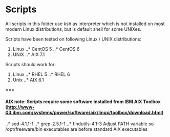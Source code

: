Scripts
=======

All scripts in this folder use ksh as interpreter which is not installed on most modern Linux distributions, but is default shell for some UNIXes.

Scripts have been tested on following Linux / UNIX distributions:
1. Linux
..* CentOS 5
..* CentOS 6
2. UNIX
..* AIX 7.1

Scripts should work for:
1. Linux
..* RHEL 5
..* RHEL 6
2. Unix
..* AIX 6.1

===
#### AIX note: Scripts require some software installed from IBM AIX Toolbox (http://www-03.ibm.com/systems/power/software/aix/linux/toolbox/download.html)
..* sed-4.1.1-1
..* grep-2.5.1-1
..* findutils-4.1-3
Adjust PATH variable so /opt/freeware/bin executables are before standard AIX executables


